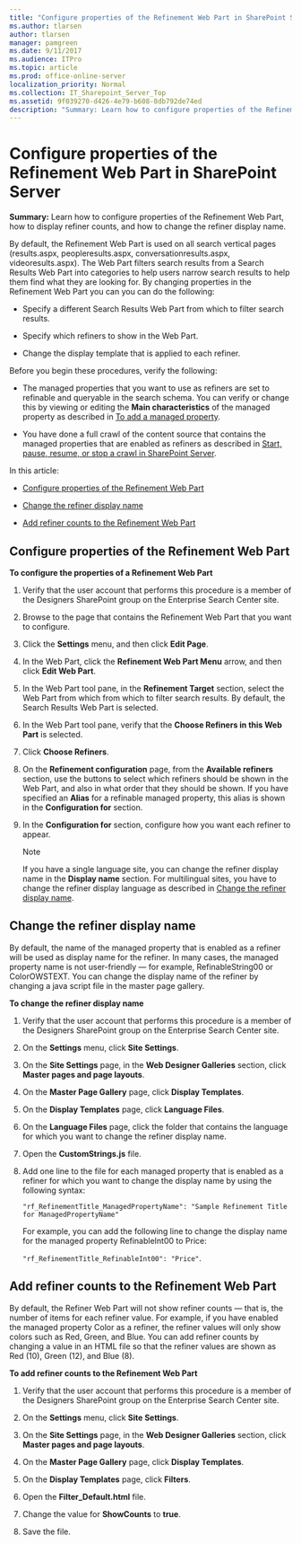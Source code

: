 ```yaml
---
title: "Configure properties of the Refinement Web Part in SharePoint Server"
ms.author: tlarsen
author: tlarsen
manager: pamgreen
ms.date: 9/11/2017
ms.audience: ITPro
ms.topic: article
ms.prod: office-online-server
localization_priority: Normal
ms.collection: IT_Sharepoint_Server_Top
ms.assetid: 9f039270-d426-4e79-b608-8db792de74ed
description: "Summary: Learn how to configure properties of the Refinement Web Part, how to display refiner counts, and how to change the refiner display name."
---
```


# Configure properties of the Refinement Web Part in SharePoint Server

 **Summary:** Learn how to configure properties of the Refinement Web Part, how to display refiner counts, and how to change the refiner display name. 
  
By default, the Refinement Web Part is used on all search vertical pages (results.aspx, peopleresults.aspx, conversationresults.aspx, videoresults.aspx). The Web Part filters search results from a Search Results Web Part into categories to help users narrow search results to help them find what they are looking for. By changing properties in the Refinement Web Part you can you can do the following:
  
- Specify a different Search Results Web Part from which to filter search results.
    
- Specify which refiners to show in the Web Part.
    
- Change the display template that is applied to each refiner.
    
Before you begin these procedures, verify the following:
  
- The managed properties that you want to use as refiners are set to refinable and queryable in the search schema. You can verify or change this by viewing or editing the **Main characteristics** of the managed property as described in [To add a managed property](manage-the-search-schema.md#proc2).
    
- You have done a full crawl of the content source that contains the managed properties that are enabled as refiners as described in [Start, pause, resume, or stop a crawl in SharePoint Server](start-pause-resume-or-stop-a-crawl.md).
    
In this article:
  
- [Configure properties of the Refinement Web Part](configure-properties-of-the-refinement-web-part.md#BKMK_Configure)
    
- [Change the refiner display name](configure-properties-of-the-refinement-web-part.md#BKMK_DisplayName)
    
- [Add refiner counts to the Refinement Web Part](configure-properties-of-the-refinement-web-part.md#BKMK_AddRefinerCounts)
    
## Configure properties of the Refinement Web Part
<a name="BKMK_Configure"> </a>

 **To configure the properties of a Refinement Web Part**
  
1. Verify that the user account that performs this procedure is a member of the Designers SharePoint group on the Enterprise Search Center site.
    
2. Browse to the page that contains the Refinement Web Part that you want to configure.
    
3. Click the **Settings** menu, and then click **Edit Page**.
    
4. In the Web Part, click the **Refinement Web Part Menu** arrow, and then click **Edit Web Part**. 
    
5. In the Web Part tool pane, in the **Refinement Target** section, select the Web Part from which from which to filter search results. By default, the Search Results Web Part is selected. 
    
6. In the Web Part tool pane, verify that the **Choose Refiners in this Web Part** is selected. 
    
7. Click **Choose Refiners**.
    
8. On the **Refinement configuration** page, from the **Available refiners** section, use the buttons to select which refiners should be shown in the Web Part, and also in what order that they should be shown. If you have specified an **Alias** for a refinable managed property, this alias is shown in the **Configuration for** section. 
    
9. In the **Configuration for** section, configure how you want each refiner to appear. 
    
    > [!NOTE]
    > If you have a single language site, you can change the refiner display name in the **Display name** section. For multilingual sites, you have to change the refiner display language as described in [Change the refiner display name](configure-properties-of-the-refinement-web-part.md#BKMK_DisplayName). 
  
## Change the refiner display name
<a name="BKMK_DisplayName"> </a>

By default, the name of the managed property that is enabled as a refiner will be used as display name for the refiner. In many cases, the managed property name is not user-friendly — for example, RefinableString00 or ColorOWSTEXT. You can change the display name of the refiner by changing a java script file in the master page gallery.
  
 **To change the refiner display name**
  
1.  Verify that the user account that performs this procedure is a member of the Designers SharePoint group on the Enterprise Search Center site. 
    
2. On the **Settings** menu, click **Site Settings**.
    
3. On the **Site Settings** page, in the **Web Designer Galleries** section, click **Master pages and page layouts**. 
    
4. On the **Master Page Gallery** page, click **Display Templates**.
    
5. On the **Display Templates** page, click **Language Files**.
    
6. On the **Language Files** page, click the folder that contains the language for which you want to change the refiner display name. 
    
7. Open the **CustomStrings.js** file. 
    
8. Add one line to the file for each managed property that is enabled as a refiner for which you want to change the display name by using the following syntax: 
    
     `"rf_RefinementTitle_ManagedPropertyName": "Sample Refinement Title for ManagedPropertyName"`
    
    For example, you can add the following line to change the display name for the managed property RefinableInt00 to Price: 
    
     `"rf_RefinementTitle_RefinableInt00": "Price"`.
    
## Add refiner counts to the Refinement Web Part
<a name="BKMK_AddRefinerCounts"> </a>

By default, the Refiner Web Part will not show refiner counts — that is, the number of items for each refiner value. For example, if you have enabled the managed property Color as a refiner, the refiner values will only show colors such as Red, Green, and Blue. You can add refiner counts by changing a value in an HTML file so that the refiner values are shown as Red (10), Green (12), and Blue (8).
  
 **To add refiner counts to the Refinement Web Part**
  
1.  Verify that the user account that performs this procedure is a member of the Designers SharePoint group on the Enterprise Search Center site. 
    
2. On the **Settings** menu, click **Site Settings**.
    
3. On the **Site Settings** page, in the **Web Designer Galleries** section, click **Master pages and page layouts**. 
    
4. On the **Master Page Gallery** page, click **Display Templates**.
    
5. On the **Display Templates** page, click **Filters**.
    
6. Open the **Filter_Default.html** file. 
    
7. Change the value for **ShowCounts** to **true**.
    
8. Save the file.
    

